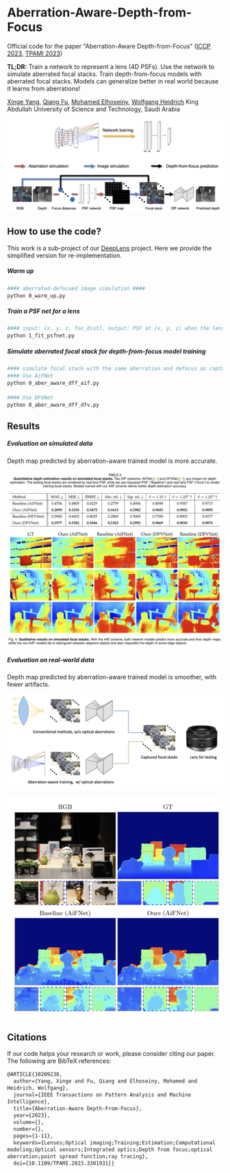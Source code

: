# Aberration-Aware-Depth-from-Focus

Official code for the paper "Aberration-Aware Depth-from-Focus" ([ICCP 2023](https://iccp2023.iccp-conference.org/conference-program/), [TPAMI 2023](https://ieeexplore.ieee.org/abstract/document/10209238))

**TL;DR:** Train a network to represent a lens (4D PSFs). Use the network to simulate aberrated focal stacks. Train depth-from-focus models with aberrated focal stacks. Models can generalize better in real world because it learns from aberrations!

[Xinge Yang](https://singer-yang.github.io/), [Qiang Fu](https://fuqiangx.github.io/), [Mohamed Elhoseiny](https://www.mohamed-elhoseiny.com/),  [Wolfgang Heidrich](https://vccimaging.org/People/heidriw/)
King Abdullah University of Science and Technology, Saudi Arabia

![](figs/tesser.png)

<!-- ### Updates

[**2024.10.02**]  -->

## How to use the code?

This work is a sub-project of our [DeepLens](https://github.com/singer-yang/DeepLens) project. Here we provide the simplified version for re-implementation.

##### Warm up

```bash
#### aberrated-defocued image simulation ####
python 0_warm_up.py
```

##### Train a PSF net for a lens

```bash
#### input: (x, y, z, foc_dist), output: PSF at (x, y, z) when the lens is focused to foc_dist ####
python 1_fit_psfnet.py
```

##### Simulate aberrated focal stack for depth-from-focus model training

```bash
#### simulate focal stack with the same aberration and defocus as capture ####
#### Use AiFNet
python 0_aber_aware_dff_aif.py

#### Use DFVNet
python 0_aber_aware_dff_dfv.py
```

## Results

##### Evaluation on simulated data

Depth map predicted by aberration-aware trained model is more accurate.

![](figs/eval_simu.png)

##### Evaluation on real-world data

Depth map predicted by aberration-aware trained model is smoother, with fewer artifacts.

![](figs/experiments.png)


![](figs/eval_lab.png)

## Citations

If our code helps your research or work, please consider citing our paper. The following are BibTeX references:

```
@ARTICLE{10209238,
  author={Yang, Xinge and Fu, Qiang and Elhoseiny, Mohamed and Heidrich, Wolfgang},
  journal={IEEE Transactions on Pattern Analysis and Machine Intelligence}, 
  title={Aberration-Aware Depth-From-Focus}, 
  year={2023},
  volume={},
  number={},
  pages={1-11},
  keywords={Lenses;Optical imaging;Training;Estimation;Computational modeling;Optical sensors;Integrated optics;Depth from focus;optical aberration;point spread function;ray tracing},
  doi={10.1109/TPAMI.2023.3301931}}
```
